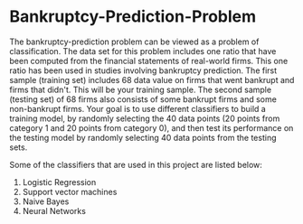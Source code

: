 # Bankruptcy-Prediction-Problem

The bankruptcy-prediction problem can be viewed as a problem of classification. The data set for this problem includes one ratio that have been computed from the financial statements of real-world firms. This one ratio has been used in studies involving bankruptcy prediction. The first sample (training set) includes 68 data value on firms that went bankrupt and firms that didn't. This will be your training sample. The second sample (testing set) of 68 firms also consists of some bankrupt firms and some non-bankrupt firms. Your goal is to use different classifiers to build a training model, by randomly selecting the 40 data points (20 points from category 1 and 20 points from category 0), and then test its performance on the testing model by randomly selecting 40 data points from the testing sets.

Some of the classifiers that are used in this project are listed below:

1. Logistic Regression
2. Support vector machines
3. Naive Bayes
4. Neural Networks
